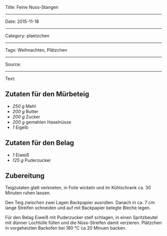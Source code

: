 Title: Feine Nuss-Stangen

----

Date: 2015-11-18

----

Category: plaetzchen

----

Tags: Weihnachten, Plätzchen

----

Source: 

----

Text: 

## Zutaten für den Mürbeteig
- *250 g* Mehl
- *200 g* Butter
- *200 g* Zucker
- *200 g* gemahlen Haselnüsse
- *1*  Eigelb

## Zutaten für den Belag
- *1*  Eiweiß
- *125 g*  Puderzucker

## Zubereitung
Teigzutaten glatt verkneten, in Folie wickeln und im Kühlschrank ca. 30 Minuten ruhen lassen. 

Den Teig zwischen zwei Lagen Backpapier ausrollen. Danach in ca. 7 cm lange Streifen schneiden und auf mit Backpapier belegte Bleche legen. 

Für den Belag Eiweiß mit Puderzucker steif schlagen, in einen Spritzbeutel mit dünner Lochtülle füllen und die Nüss-Streifen damit verzieren. Plätzchen in vorgeheizten Backofen bei 180 °C ca 20 Minuen backen.